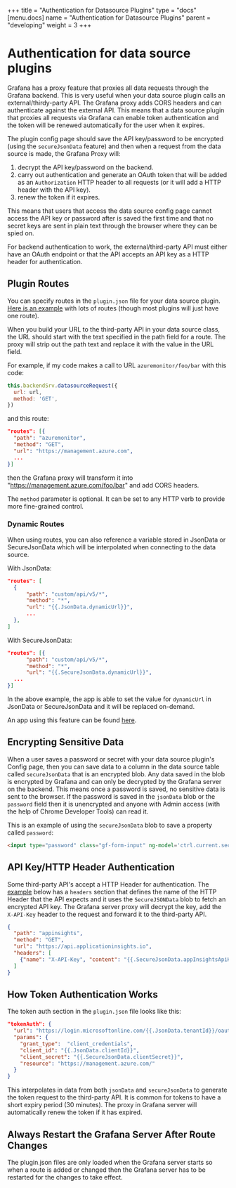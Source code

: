 +++
title = "Authentication for Datasource Plugins"
type = "docs"
[menu.docs]
name = "Authentication for Datasource Plugins"
parent = "developing"
weight = 3
+++

# Authentication for data source plugins

Grafana has a proxy feature that proxies all data requests through the Grafana backend. This is very useful when your data source plugin calls an external/thirdy-party API. The Grafana proxy adds CORS headers and can authenticate against the external API. This means that a data source plugin that proxies all requests via Grafana can enable token authentication and the token will be renewed automatically for the user when it expires.

The plugin config page should save the API key/password to be encrypted (using the `secureJsonData` feature) and then when a request from the data source is made, the Grafana Proxy will:

 1. decrypt the API key/password on the backend.
 2. carry out authentication and generate an OAuth token that will be added as an `Authorization` HTTP header to all requests (or it will add a HTTP header with the API key).
 3. renew the token if it expires.

This means that users that access the data source config page cannot access the API key or password after is saved the first time and that no secret keys are sent in plain text through the browser where they can be spied on.

For backend authentication to work, the external/third-party API must either have an OAuth endpoint or that the API accepts an API key as a HTTP header for authentication.

## Plugin Routes

You can specify routes in the `plugin.json` file for your data source plugin. [Here is an example](https://github.com/grafana/azure-monitor-datasource/blob/d74c82145c0a4af07a7e96cc8dde231bfd449bd9/src/plugin.json#L30-L95) with lots of routes (though most plugins will just have one route).

When you build your URL to the third-party API in your data source class, the URL should start with the text specified in the path field for a route. The proxy will strip out the path text and replace it with the value in the URL field.

For example, if my code makes a call to URL `azuremonitor/foo/bar` with this code:

```js
this.backendSrv.datasourceRequest({
  url: url,
  method: 'GET',
})
```

and this route:

```json
"routes": [{
  "path": "azuremonitor",
  "method": "GET",
  "url": "https://management.azure.com",
  ...
}]
```

then the Grafana proxy will transform it into "https://management.azure.com/foo/bar" and add CORS headers.

The `method` parameter is optional. It can be set to any HTTP verb to provide more fine-grained control.

### Dynamic Routes

When using routes, you can also reference a variable stored in JsonData or SecureJsonData which will be interpolated when connecting to the data source.

With JsonData:
```json
"routes": [
  {
      "path": "custom/api/v5/*",
      "method": "*",
      "url": "{{.JsonData.dynamicUrl}}",
      ...
  },
]
```

With SecureJsonData:
```json
"routes": [{
      "path": "custom/api/v5/*",
      "method": "*",
      "url": "{{.SecureJsonData.dynamicUrl}}",
  ...
}]
```

In the above example, the app is able to set the value for `dynamicUrl` in JsonData or SecureJsonData and it will be replaced on-demand.

An app using this feature can be found [here](https://github.com/grafana/kentik-app).

## Encrypting Sensitive Data

When a user saves a password or secret with your data source plugin's Config page, then you can save data to a column in the data source table called `secureJsonData` that is an encrypted blob. Any data saved in the blob is encrypted by Grafana and can only be decrypted by the Grafana server on the backend. This means once a password is saved, no sensitive data is sent to the browser. If the password is saved in the `jsonData` blob or the `password` field then it is unencrypted and anyone with Admin access (with the help of Chrome Developer Tools) can read it.

This is an example of using the `secureJsonData` blob to save a property called `password`:

```html
<input type="password" class="gf-form-input" ng-model='ctrl.current.secureJsonData.password' placeholder="password"></input>
```

## API Key/HTTP Header Authentication

Some third-party API's accept a HTTP Header for authentication. The [example](https://github.com/grafana/azure-monitor-datasource/blob/d74c82145c0a4af07a7e96cc8dde231bfd449bd9/src/plugin.json#L91-L93) below has a `headers` section that defines the name of the HTTP Header that the API expects and it uses the `SecureJSONData` blob to fetch an encrypted API key. The Grafana server proxy will decrypt the key, add the `X-API-Key` header to the request and forward it to the third-party API.

```json
{
  "path": "appinsights",
  "method": "GET",
  "url": "https://api.applicationinsights.io",
  "headers": [
    {"name": "X-API-Key", "content": "{{.SecureJsonData.appInsightsApiKey}}"}
  ]
}
```

## How Token Authentication Works

The token auth section in the `plugin.json` file looks like this:

```json
"tokenAuth": {
  "url": "https://login.microsoftonline.com/{{.JsonData.tenantId}}/oauth2/token",
  "params": {
    "grant_type":  "client_credentials",
    "client_id": "{{.JsonData.clientId}}",
    "client_secret": "{{.SecureJsonData.clientSecret}}",
    "resource": "https://management.azure.com/"
  }
}
```

This interpolates in data from both `jsonData`  and `secureJsonData` to generate the token request to the third-party API. It is common for tokens to have a short expiry period (30 minutes). The proxy in Grafana server will automatically renew the token if it has expired.

## Always Restart the Grafana Server After Route Changes

The plugin.json files are only loaded when the Grafana server starts so when a route is added or changed then the Grafana server has to be restarted for the changes to take effect.
